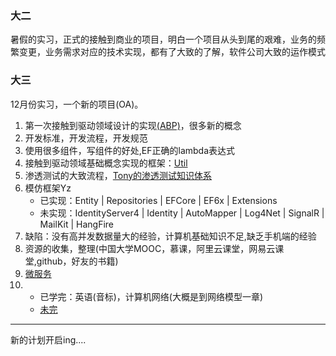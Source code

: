 ### 大二
暑假的实习，正式的接触到商业的项目，明白一个项目从头到尾的艰难，业务的频繁变更，业务需求对应的技术实现，都有了大致的了解，软件公司大致的运作模式
### 大三
12月份实习，一个新的项目(OA)。
1. 第一次接触到驱动领域设计的实现[(ABP)](http://aspnetboilerplate.com/)，很多新的概念
2. 开发标准，开发流程，开发规范
3. 使用很多组件，写组件的好处,EF正确的lambda表达式
4. 接触到驱动领域基础概念实现的框架：[Util](https://github.com/dotnetcore/Util)
5. 渗透测试的大致流程，[Tony的渗透测试知识体系](http://admintony.com/)
6. 模仿框架Yz
    - 已实现：Entity | Repositories | EFCore | EF6x | Extensions
    - 未实现：IdentityServer4 | Identity | AutoMapper | Log4Net | SignalR | MailKit | HangFire
7. 缺陷：没有高并发数据量大的经验，计算机基础知识不足,缺乏手机端的经验
8. 资源的收集，整理(中国大学MOOC，慕课，阿里云课堂，网易云课堂,github，好友的书籍)
9. [微服务](https://studygolang.com/articles/11519)
10. 
    - 已学完：英语(音标)，计算机网络(大概是到网络模型一章)
    - [未完](https://github.com/hjj5258/UniversityComputerProfessionalCourseSystem)
---

新的计划开启ing....
